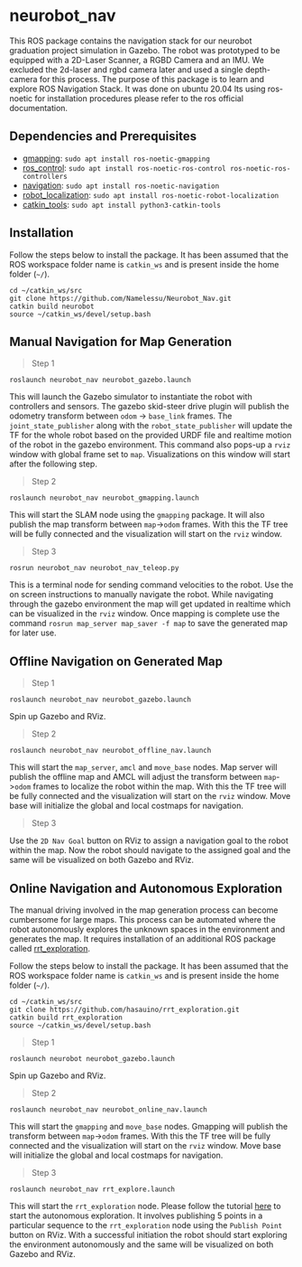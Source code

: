 # neurobot_nav
This ROS package contains the navigation stack for our neurobot graduation project simulation in Gazebo. The robot was prototyped to be equipped with a 2D-Laser Scanner, a RGBD Camera and an IMU. We excluded the 2d-laser and rgbd camera later and used a single depth-camera for this process. The purpose of this package is to learn and explore ROS Navigation Stack. It was done on ubuntu 20.04 lts using ros-noetic for installation procedures please refer to the ros official documentation. 

## Dependencies and Prerequisites
- [gmapping](http://wiki.ros.org/gmapping): `sudo apt install ros-noetic-gmapping`
- [ros_control](http://wiki.ros.org/ros_control): `sudo apt install ros-noetic-ros-control ros-noetic-ros-controllers`
- [navigation](http://wiki.ros.org/navigation): `sudo apt install ros-noetic-navigation`
- [robot_localization](http://docs.ros.org/en/noetic/api/robot_localization/html/index.html): `sudo apt install ros-noetic-robot-localization`
- [catkin_tools](https://catkin-tools.readthedocs.io/en/latest/installing.html): `sudo apt install python3-catkin-tools`
## Installation
Follow the steps below to install the package. It has been assumed that the ROS workspace folder name is `catkin_ws` and is present inside the home folder (`~/`). 
```
cd ~/catkin_ws/src
git clone https://github.com/Namelessu/Neurobot_Nav.git
catkin build neurobot
source ~/catkin_ws/devel/setup.bash
```

## Manual Navigation for Map Generation
> Step 1
```
roslaunch neurobot_nav neurobot_gazebo.launch
```
This will launch the Gazebo simulator to instantiate the robot with controllers and sensors. The gazebo skid-steer drive plugin will publish the odometry transform between `odom` -> `base_link` frames. The `joint_state_publisher` along with the `robot_state_publisher` will update the TF for the whole robot based on the provided URDF file and realtime motion of the robot in the gazebo environment. This command also pops-up a `rviz` window with global frame set to `map`. Visualizations on this window will start after the following step.
> Step 2
```
roslaunch neurobot_nav neurobot_gmapping.launch
```
This will start the SLAM node using the `gmapping` package. It will also publish the map transform between `map`->`odom` frames. With this the TF tree will be fully connected and the visualization will start on the `rviz` window. 
> Step 3
```
rosrun neurobot_nav neurobot_nav_teleop.py
```
This is a terminal node for sending command velocities to the robot. Use the on screen instructions to manually navigate the robot. While navigating through the gazebo environment the map will get updated in realtime which can be visualized in the `rviz` window. Once mapping is complete use the command `rosrun map_server map_saver -f map` to save the generated map for later use.

## Offline Navigation on Generated Map
> Step 1
```
roslaunch neurobot_nav neurobot_gazebo.launch
```
Spin up Gazebo and RViz.
> Step 2
```
roslaunch neurobot_nav neurobot_offline_nav.launch 
```
This will start the `map_server`, `amcl` and `move_base` nodes. Map server will publish the offline map and AMCL will adjust the transform between `map`->`odom` frames to localize the robot within the map. With this the TF tree will be fully connected and the visualization will start on the `rviz` window. Move base will initialize the global and local costmaps for navigation.
> Step 3

Use the `2D Nav Goal` button on RViz to assign a navigation goal to the robot within the map. Now the robot should navigate to the assigned goal and the same will be visualized on both Gazebo and RViz.

## Online Navigation and Autonomous Exploration
The manual driving involved in the map generation process can become cumbersome for large maps. This process can be automated where the robot autonomously explores the unknown spaces in the environment and generates the map. It requires installation of an additional ROS package called [rrt_exploration](http://wiki.ros.org/rrt_exploration). 

Follow the steps below to install the package. It has been assumed that the ROS workspace folder name is `catkin_ws` and is present inside the home folder (`~/`). 
```
cd ~/catkin_ws/src
git clone https://github.com/hasauino/rrt_exploration.git
catkin build rrt_exploration
source ~/catkin_ws/devel/setup.bash
```

> Step 1
```
roslaunch neurobot neurobot_gazebo.launch
```
Spin up Gazebo and RViz.
> Step 2
```
roslaunch neurobot_nav neurobot_online_nav.launch 
```
This will start the `gmapping` and `move_base` nodes. Gmapping will publish the transform between `map`->`odom` frames. With this the TF tree will be fully connected and the visualization will start on the `rviz` window. Move base will initialize the global and local costmaps for navigation.
> Step 3
```
roslaunch neurobot_nav rrt_explore.launch
```
This will start the `rrt_exploration` node. Please follow the tutorial [here](http://wiki.ros.org/rrt_exploration/Tutorials/singleRobot) to start the autonomous exploration. It involves publishing 5 points in a particular sequence to the `rrt_exploration` node using the `Publish Point` button on RViz. With a successful initiation the robot should start exploring the environment autonomously and the same will be visualized on both Gazebo and RViz.

  

